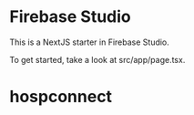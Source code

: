 # Firebase Studio

This is a NextJS starter in Firebase Studio.

To get started, take a look at src/app/page.tsx.
# hospconnect
